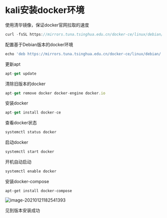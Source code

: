 # kali安装docker环境

使用清华镜像，保证docker官网拉取的速度

```javascript
curl -fsSL https://mirrors.tuna.tsinghua.edu.cn/docker-ce/linux/debian/gpg | sudo apt-key add -
```

配置基于Debian版本的docker环境

```javascript
echo 'deb https://mirrors.tuna.tsinghua.edu.cn/docker-ce/linux/debian/ buster stable' | sudo tee /etc/apt/sources.list.d/docker.list
```

更新apt

```javascript
apt-get update
```

清除旧版本的docker

```javascript
apt-get remove docker docker-engine docker.io
```

安装docker

```javascript
apt-get install docker-ce
```

查看docker状态

```javascript
systemctl status docker
```

启动docker

```javascript
systemctl start docker
```

开机自动启动

```javascript
systemctl enable docker
```

安装docker-compose

```
apt-get install docker-compose
```

![image-20210121182541393](C:\Users\dell\AppData\Roaming\Typora\typora-user-images\image-20210121182541393.png)

见到版本安装成功


